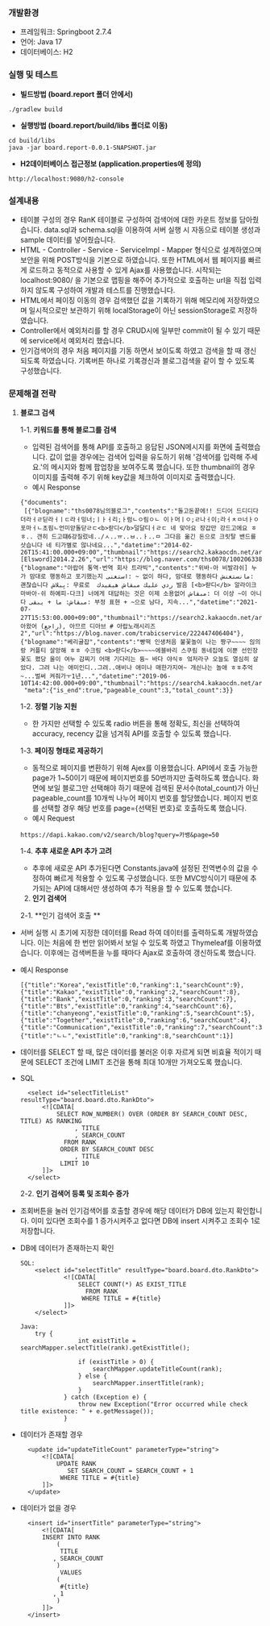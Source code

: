 ### 개발환경

- 프레임워크:  Springboot 2.7.4
- 언어: Java 17
- 데이터베이스: H2


### 실행 및 테스트 

- **빌드방법 (board.report 폴더 안에서)**

```
./gradlew build
```

- **실행방법 (board.report/build/libs 폴더로 이동)**

```
cd build/libs
java -jar board.report-0.0.1-SNAPSHOT.jar
```

- **H2데이터베이스 접근정보 (application.properties에 정의)**

```
http://localhost:9080/h2-console
```


### 설계내용

- 테이블 구성의 경우 RanK 테이블로 구성하여 검색어에 대한 카운트 정보를 담아줬습니다. data.sql과 schema.sql을 이용하여 서버 실행 시 자동으로 테이블 생성과 sample 데이터를 넣어줬습니다.
- HTML - Controller - Service - ServiceImpl - Mapper 형식으로 설계하였으며 보안을 위해 POST방식을 기본으로 하였습니다. 또한 HTML에서 웹 페이지를 빠르게 로드하고 동적으로 사용할 수 있게 Ajax를 사용했습니다. 시작되는 localhost:9080/ 을 기본으로 맵핑을 해주어 추가적으로 호출하는 url을 직접 입력하지 않도록  구성하여 개발과 테스트를 진행했습니다.
- HTML에서 페이징 이동의 경우 검색했던 값을 기록하기 위해 메모리에 저장하였으며 일시적으로만 보관하기 위해 localStorage이 아닌 sessionStorage로 저장하였습니다.
- Controller에서 예외처리를 할 경우 CRUD시에 일부만 commit이 될 수 있기 때문에 service에서 예외처리 했습니다.
- 인기검색어의 경우 처음 페이지를 기동 하면서 보이도록 하였고 검색을 할 때 갱신되도록 하였습니다. 기록버튼 하나로 기록경신과 블로그검색을 같이 할 수 있도록 구성했습니다.





### 문제해결 전략



1. **블로그 검색**

   1-1.  **키워드를 통해 블로그를 검색**

   - 입력된 검색어를 통해 API를 호출하고 응답된 JSON메시지를 화면에 출력했습니다. 값이 없을 경우에는 검색어 입력을 유도하기 위해 '검색어를 입력해 주세요.'의 메시지와 함께 팝업창을 보여주도록 했습니다. 또한 thumbnail의 경우 이미지를 출력해 주기 위해 key값을 체크하여 이미지로 출력했습니다.
   - 예시 Response

   ```
   {"documents":
   	[{"blogname":"ths0078님의블로그","contents":"돌고돈끝에!! 드디어 드디디다더라ㅓㄹ딛라ㅓㅣㄷ라ㅓ밍너;ㅣㅏㅓ리;ㅏ럼ㄴㅇ림ㅇㄴ 이ㅏ머ㅣㅇ;ㄹ나ㅓ이;라ㅓㅊㅁ너ㅏㅇ포마ㅓㄴ초핌ㄴ언미앋돌닫ㄹㄷ<b>랃디</b>덜달디ㅓㄹㄷ 네 맞아요 장갑만 강드고에요 ㅎㅎ.. 갠히 드고떄6강질렀네../ㅅ..ㅠ..ㅂ..ㅏ..ㅁ 그다음 옮긴 돈으로 크릿탈 밴드를 삿습니다 네 티가별로 않나네요...","datetime":"2014-02-26T15:41:00.000+09:00","thumbnail":"https://search2.kakaocdn.net/argon/130x130_85_c/D3gbb7IkHN1","title":"[Elsword]2014.2.26","url":"https://blog.naver.com/ths0078/100206338607"},{"blogname":"아랍어 통역·번역 회사 트라빅","contents":"위바-아 비발랴쉬] 누가 맘대로 행동하고 포기했는지 استغنى: ~ 없이 하다, 맘대로 행동하다 مانستغنش: 괜찮습니다 بِبلاش: 무료로 ​ ردي عليك مبقاش هيفيدك 발음 [<b>랃디</b> 알라이크 마바아-쉬 하예피-다크] 너에게 대답하는 것은 이제 소용없어 مبقاش: 더 이상 ~이 아니다 مبقاش: ما + يبقى: 부정 표현 + ~으로 남다, 지속...","datetime":"2021-07-27T15:53:00.000+09:00","thumbnail":"https://search2.kakaocdn.net/argon/130x130_85_c/IFwcRcCOscV","title":"돌아왔어 (راجع), 아므르 디아브 # 아랍노래시리즈2","url":"https://blog.naver.com/trabicservice/222447406404"},{"blogname":"베리귤잡","contents":"빵떡 인생처음 불꽃놀이 나는 짱구~~~~ 읺의랑 커플티 살앙해 ㅎㅎ 수크림 <b>랃디</b>~~~~에블바리 스쿠림 동네집에 이뿐 선인장 꽃도 폈당 울이 여누 감찌기 어매 기다리는 듕~ 바다 야식ㅎ 엌저라구 오늘도 열심히 살았다. 그려 나는 애미인디..그려..애비나 애미나 매한가지여~ 개싄나는 놀애 ㅎㅎ추억~...벌써 켜줘가ㅜ1년...","datetime":"2019-06-10T14:42:00.000+09:00","thumbnail":"https://search4.kakaocdn.net/argon/130x130_85_c/IhWlfvFAnJ2","title":"14","url":"https://blog.naver.com/akaddalki/221558641013"}],
   	"meta":{"is_end":true,"pageable_count":3,"total_count":3}}
   ```

   

   1-2.  **정렬 기능 지원**

   - 한 가지만 선택할 수 있도록 radio 버튼을 통해 정확도, 최신을 선택하여 accuracy, recency 값을 넘겨줘 API를 호출할 수 있도록 했습니다.

   

   1-3.  **페이징 형태로 제공하기**

   - 동적으로 페이지를 변환하기 위해 Ajex를 이용했습니다. API에서 호출 가능한 page가 1~50이기 때문에 페이지번호를 50번까지만 출력하도록 했습니다. 화면에 보일 블로그만 선택해야 하기 때문에 검색된 문서수(total_count)가 아닌 pageable_count를 10개씩 나누어 페이지 번호를 할당했습니다. 페이지 번호를 선택할 경우 해당 번호를 page={선택된 번호}로 호출하도록 했습니다.
   - 예시 Request

   ```
   https://dapi.kakao.com/v2/search/blog?query=카뱅&page=50
   ```

   

   1-4. **추후 새로운 API 추가 고려**

   - 추후에 새로운 API 추가된다면 Constants.java에 설정된 전역변수의 값을 수정하여 빠르게 적용할 수 있도록 구성했습니다. 또한 MVC방식이기 때문에 추가되는 API에 대해서만 생성하여 추가 적용을 할 수 있도록 했습니다.

   

   2. **인기 검색어**

   2-1. **인기 검색어 호출 **

- 서버 실행 시 초기에 지정한 데이터를 Read 하여 데이터를 출력하도록 개발하였습니다. 이는 처음에 한 번만 읽어봐서 보일 수 있도록 하였고 Thymeleaf를 이용하였습니다. 이후에는 검색버튼을 누를 때마다 Ajax로 호출하여 갱신하도록 했습니다.

- 예시 Response

  ```
  [{"title":"Korea","existTitle":0,"ranking":1,"searchCount":9},{"title":"Kakao","existTitle":0,"ranking":2,"searchCount":8},{"title":"Bank","existTitle":0,"ranking":3,"searchCount":7},{"title":"Bts","existTitle":0,"ranking":4,"searchCount":6},{"title":"chanyeong","existTitle":0,"ranking":5,"searchCount":5},{"title":"Together","existTitle":0,"ranking":6,"searchCount":4},{"title":"Communication","existTitle":0,"ranking":7,"searchCount":3},{"title":"ㄴㄴ","existTitle":0,"ranking":8,"searchCount":1}]
  ```

- 데이터를 SELECT 할 때, 많은 데이터를 불러온 이후 자르게 되면 비효율 적이기 때문에 SELECT 조건에 LIMIT 조건을 통해 최대 10개만 가져오도록 했습니다.

- SQL

  ```
  	<select id="selectTitleList" resultType="board.board.dto.RankDto">
  		<![CDATA[
  			SELECT ROW_NUMBER() OVER (ORDER BY SEARCH_COUNT DESC, TITLE) AS RANKING
  				 , TITLE
  				 , SEARCH_COUNT 
  			  FROM RANK 
  			 ORDER BY SEARCH_COUNT DESC
  			 	 , TITLE
  			 LIMIT 10
  		]]>
  	</select>
  ```



   	2-2. **인기 검색어 등록 및 조회수 증가**

- 조회버튼을 눌러 인기검색어를 호출할 경우에 해당 데이터가 DB에 있는지 확인합니다. 이미 있다면 조회수를 1 증가시켜주고 없다면 DB에 insert 시켜주고 조회수 1로 저장합니다.

- DB에 데이터가 존재하는지 확인

  ```
  SQL:
      <select id="selectTitle" resultType="board.board.dto.RankDto">
              <![CDATA[
                  SELECT COUNT(*) AS EXIST_TITLE
                    FROM RANK
                   WHERE TITLE = #{title}
              ]]>
      </select>
  
  Java:
      try {
                  int existTitle = searchMapper.selectTitle(rank).getExistTitle();
  
                  if (existTitle > 0) {
                      searchMapper.updateTitleCount(rank);
                  } else {
                      searchMapper.insertTitle(rank);
                  }
              } catch (Exception e) {
                  throw new Exception("Error occurred while check title existence: " + e.getMessage());
              }
  ```

- 데이터가 존재할 경우

  ```
  	<update id="updateTitleCount" parameterType="string">
  		<![CDATA[
  			UPDATE RANK 
  			   SET SEARCH_COUNT = SEARCH_COUNT + 1 
  			 WHERE TITLE = #{title}
  		]]>
  	</update>
  ```
  

- 데이터가 없을 경우

  ```
  	<insert id="insertTitle" parameterType="string">
  		<![CDATA[
  		INSERT INTO RANK
  			(
  			 TITLE
  		   , SEARCH_COUNT
  			)
  			 VALUES
  			(
  			 #{title}
  		   , 1
  			)
  		]]>
  	</insert>
  ```
